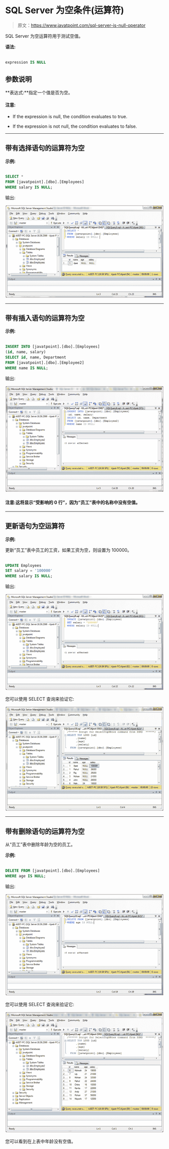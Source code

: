 # SQL Server 为空条件(运算符)

> 原文：<https://www.javatpoint.com/sql-server-is-null-operator>

SQL Server 为空运算符用于测试空值。

**语法:**

```sql

expression IS NULL

```

## 参数说明

**表达式:**指定一个值是否为空。

#### 注意:

*   If the expression is null, the condition evaluates to true.

*   If the expression is not null, the condition evaluates to false.

* * *

## 带有选择语句的运算符为空

**示例:**

```sql

SELECT *
FROM [javatpoint].[dbo].[Employees]
WHERE salary IS NULL;

```

输出:

![SQL Is null condition 1](img/ed3246b81bceb37d6ea85306b30667a1.png)

* * *

## 带有插入语句的运算符为空

**示例:**

```sql

INSERT INTO [javatpoint].[dbo].[Employees]
(id, name, salary)
SELECT id, name, Department
FROM [javatpoint].[dbo].[Employee2]
WHERE name IS NULL;

```

输出:

![SQL Is null condition 2](img/81d2f6916e5741a03d93e34501e2af44.png)

#### 注意:这将显示“受影响的 0 行”，因为“员工”表中的名称中没有空值。

* * *

## 更新语句为空运算符

**示例:**

更新“员工”表中员工的工资，如果工资为空，则设置为 100000。

```sql

UPDATE Employees
SET salary = '100000'
WHERE salary IS NULL; 

```

输出:

![SQL Is null condition 3](img/a27ffbc5b5957273c11e7596d3761957.png)

您可以使用 SELECT 查询来验证它:

![SQL Is null condition 4](img/2ff3df19418dd2af2f159c5c95b74be6.png)

* * *

## 带有删除语句的运算符为空

从“员工”表中删除年龄为空的员工。

**示例:**

```sql

DELETE FROM [javatpoint].[dbo].[Employees]
WHERE age IS NULL; 

```

输出:

![SQL Is null condition 5](img/00a1cbe0a61d2acb58c501a4737b0bf6.png)

您可以使用 SELECT 查询来验证它:

![SQL Is null condition 6](img/9d34910ecac1bb33806ac97f94b6bba1.png)

您可以看到在上表中年龄没有空值。